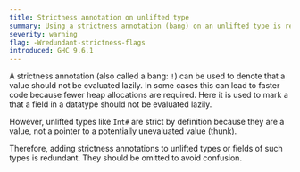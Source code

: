 ```yaml
---
title: Strictness annotation on unlifted type
summary: Using a strictness annotation (bang) on an unlifted type is redudant as unlifted values are strict by definition
severity: warning
flag: -Wredundant-strictness-flags
introduced: GHC 9.6.1
---
```


A strictness annotation (also called a bang: `!`) can be used to denote that a value should not be evaluated lazily.
In some cases this can lead to faster code because fewer heap allocations are required.
Here it is used to mark a that a field in a datatype should not be evaluated lazily.

However, unlifted types like `Int#` are strict by definition because they are a value,
not a pointer to a potentially unevaluated value (thunk).

Therefore, adding strictness annotations to unlifted types or fields of such types is redundant.
They should be omitted to avoid confusion.
